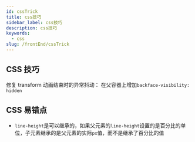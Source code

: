 ```yaml
---
id: cssTrick
title: css技巧
sidebar_label: css技巧
description: css技巧
keywords:
  - css
slug: /frontEnd/cssTrick
---
```


## CSS 技巧

修复 transform 动画结束时的异常抖动： 在父容器上增加`backface-visibility: hidden`

## CSS 易错点

- `line-height`是可以继承的，如果父元素的`line-height`设置的是百分比的单位，子元素继承的是父元素的实际`px`值，而不是继承了百分比的值
